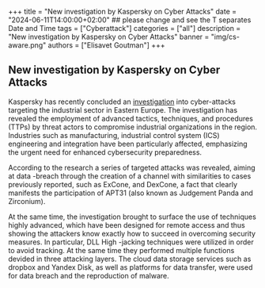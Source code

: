+++
title = "New investigation by Kaspersky on Cyber Attacks"
date = "2024-06-11T14:00:00+02:00" ## please change and see the T separates Date and Time
tags = ["Cyberattack"]
categories = ["all"]
description = "New investigation by Kaspersky on Cyber Attacks"
banner = "img/cs-aware.png"
authors = ["Elisavet Goutman"]
+++

## New investigation by Kaspersky on Cyber Attacks 

Kaspersky has recently concluded an [investigation](https://www.kaspersky.com/about/press-releases/2023_kaspersky-reports-attacks-on-industrial-sector-utilizing-cloud-infrastructure) into cyber-attacks targeting the industrial sector in Eastern Europe. The investigation has revealed the employment of advanced tactics, techniques, and procedures (TTPs) by threat actors to compromise industrial organizations in the region. Industries such as manufacturing, industrial control system (ICS) engineering and integration have been particularly affected, emphasizing the urgent need for enhanced cybersecurity preparedness.

According to the research a series of targeted attacks was revealed, aiming at data -breach through the creation of a channel with similarities to cases previously reported, such as ExCone, and DexCone, a fact that clearly manifests the participation of APT31 (also known as Judgement Panda and Zirconium).

At the same time, the investigation brought to surface the use of techniques highly advanced, which have been designed for remote access and thus showing the attackers know exactly how to succeed in overcoming security measures. In particular, DLL High -jacking techniques were utilized in order to avoid tracking. At the same time they performed multiple functions devided in three attacking layers. The cloud data storage services such as dropbox and Yandex Disk, as well as platforms for data transfer, were used for data breach  and the reproduction of malware.  

